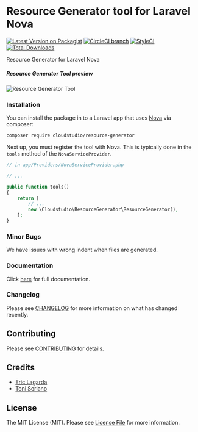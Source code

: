 # Resource Generator tool for Laravel Nova

[![Latest Version on Packagist](https://img.shields.io/packagist/v/cloudstudio/nova-filemanager.svg?style=flat-square)](https://packagist.org/packages/cloudstudio/nova-filemanager)
[![CircleCI branch](https://img.shields.io/circleci/project/github/spatie/nova-tags-field/master.svg?style=flat-square)](https://circleci.com/gh/InfinetyES/Nova-Filemanager)
[![StyleCI](https://github.styleci.io/repos/146585053/shield?branch=master)](https://github.styleci.io/repos/146585053)
[![Total Downloads](https://img.shields.io/packagist/dt/infinety-es/nova-filemanager.svg?style=flat-square)](https://packagist.org/packages/infinety-es/nova-filemanager)

Resource Generator for Laravel Nova

##### Resource Generator Tool preview

![Resource Generator Tool](https://user-images.githubusercontent.com/74367/46522091-12b5ad00-c882-11e8-8ff6-6af312fa2a42.png)


### Installation

You can install the package in to a Laravel app that uses [Nova](https://nova.laravel.com) via composer:

```bash
composer require cloudstudio/resource-generator
```

Next up, you must register the tool with Nova. This is typically done in the `tools` method of the `NovaServiceProvider`.

```php
// in app/Providers/NovaServiceProvider.php

// ...

public function tools()
{
    return [
        // ...
        new \Cloudstudio\ResourceGenerator\ResourceGenerator(),
    ];
}
```

### Minor Bugs

We have issues with wrong indent when files are generated.


### Documentation

Click <a href="#">here</a> for full documentation.


### Changelog

Please see [CHANGELOG](CHANGELOG.md) for more information on what has changed recently.

## Contributing

Please see [CONTRIBUTING](CONTRIBUTING.md) for details.


## Credits

- [Eric Lagarda](https://github.com/Krato) 
- [Toni Soriano](https://github.com/cloudstudio)

## License

The MIT License (MIT). Please see [License File](LICENSE.md) for more information.
